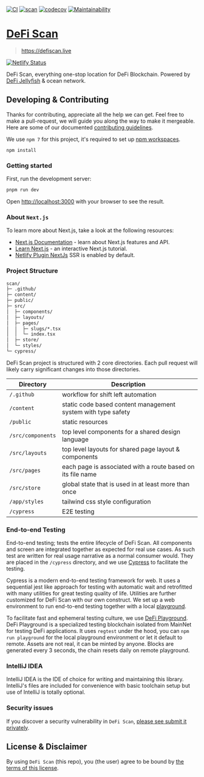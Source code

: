 [![CI](https://github.com/DeFiCh/scan/actions/workflows/ci.yml/badge.svg)](https://github.com/DeFiCh/scan/actions/workflows/ci.yml)
[![scan](https://img.shields.io/endpoint?url=https://dashboard.cypress.io/badge/count/oa9mrn/main&style=flat&logo=cypress)](https://dashboard.cypress.io/projects/oa9mrn/runs)
[![codecov](https://codecov.io/gh/DeFiCh/scan/branch/main/graph/badge.svg?token=GZe1B7l9ra)](https://codecov.io/gh/DeFiCh/scan)
[![Maintainability](https://api.codeclimate.com/v1/badges/9e2e89a0c9cfa93478eb/maintainability)](https://codeclimate.com/github/DeFiCh/scan/maintainability)

# [DeFi Scan](https://defiscan.live)

> https://defiscan.live

[![Netlify Status](https://api.netlify.com/api/v1/badges/7c8f536f-028f-493f-953f-293dcde36f89/deploy-status)](https://app.netlify.com/sites/defi-scan/deploys)

DeFi Scan, everything one-stop location for DeFi Blockchain. Powered
by [DeFi Jellyfish](https://github.com/DeFiCh/jellyfish) & ocean network.

## Developing & Contributing

Thanks for contributing, appreciate all the help we can get. Feel free to make a pull-request, we will guide you along
the way to make it mergeable. Here are some of our documented [contributing guidelines](CONTRIBUTING.md).

We use `npm 7` for this project, it's required to set
up [npm workspaces](https://docs.npmjs.com/cli/v7/using-npm/workspaces).

```shell
npm install
```

### Getting started

First, run the development server:

```bash
pnpm run dev
```

Open [http://localhost:3000](http://localhost:3000) with your browser to see the result.

### About `Next.js`

To learn more about Next.js, take a look at the following resources:

- [Next.js Documentation](https://nextjs.org/docs) - learn about Next.js features and API.
- [Learn Next.js](https://nextjs.org/learn) - an interactive Next.js tutorial.
- [Netlify Plugin NextJs](https://github.com/netlify/netlify-plugin-nextjs) SSR is enabled by default.

### Project Structure

```txt
scan/
├─ .github/
├─ content/
├─ public/
├─ src/
│  ├─ components/
│  ├─ layouts/
│  ├─ pages/
│  │  ├─ slugs/*.tsx
│  │  └─ index.tsx
│  ├─ store/
│  └─ styles/
└─ cypress/
```

DeFi Scan project is structured with 2 core directories. Each pull request will likely carry significant changes into
those directories.

| Directory         | Description                                                  |
| ----------------- | ------------------------------------------------------------ |
| `/.github`        | workflow for shift left automation                           |
| `/content`        | static code based content management system with type safety |
| `/public`         | static resources                                             |
| `/src/components` | top level components for a shared design language            |
| `/src/layouts`    | top level layouts for shared page layout & components        |
| `/src/pages`      | each page is associated with a route based on its file name  |
| `/src/store`      | global state that is used in at least more than once         |
| `/app/styles`     | tailwind css style configuration                             |
| `/cypress`        | E2E testing                                                  |

### End-to-end Testing

End-to-end testing; tests the entire lifecycle of DeFi Scan. All components and screen are integrated together as
expected for real use cases. As such test are written for real usage narrative as a normal consumer would. They are
placed in the `/cypress` directory, and we use [Cypress](https://github.com/cypress-io/cypress) to facilitate the
testing.

Cypress is a modern end-to-end testing framework for web. It uses a sequential jest like approach for testing with
automatic wait and retrofitted with many utilities for great testing quality of life. Utilities are further customized
for DeFi Scan with our own construct. We set up a web environment to run end-to-end testing together with a
local [playground](https://github.com/DeFiCh/playground).

To facilitate fast and ephemeral testing culture, we use [DeFi Playground](https://github.com/DeFiCh/playground). DeFi
Playground is a specialized testing blockchain isolated from MainNet for testing DeFi applications. It uses `regtest`
under the hood, you can `npm run playground` for the local playground environment or let it default to remote. Assets
are not real, it can be minted by anyone. Blocks are generated every 3 seconds, the chain resets daily on remote
playground.

### IntelliJ IDEA

IntelliJ IDEA is the IDE of choice for writing and maintaining this library. IntelliJ's files are included for
convenience with basic toolchain setup but use of IntelliJ is totally optional.

### Security issues

If you discover a security vulnerability in
`DeFi Scan`, [please see submit it privately](https://github.com/DeFiCh/.github/blob/main/SECURITY.md).

## License & Disclaimer

By using `DeFi Scan` (this repo), you (the user) agree to be bound by [the terms of this license](LICENSE).

